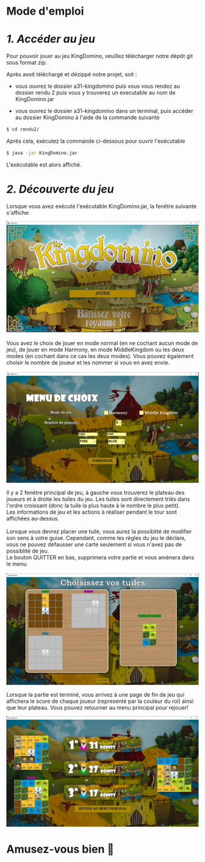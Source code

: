 **Mode d'emploi**
==========


_1. Accéder au jeu_
==========

Pour pouvoir jouer au jeu KingDomino, veuillez télécharger notre dépôt git sous format zip.


Après avoit téléchargé et dézippé notre projet, soit :

* vous ouvrez le dossier a31-kingdomino puis vous vous rendez au dossier rendu 2 puis vous y trouverez un executable au nom de KingDomino.jar

* vous ouvrez le dossier a31-kingdomino dans un terminal, puis accéder au dossier KingDomino à l'aide de la commande suivante
```sh
$ cd rendu2/
```
Après cela, exécutez la commande ci-dessous pour ouvrir l'exécutable 
```sh
$ java -jar KingDomino.jar 
```
L'exécutable est alors affiché.

_2. Découverte du jeu_
==========
Lorsque vous avez exécuté l'exécutable KingDomino.jar, la fenêtre suivante s'affiche:

<img src="images/menu.png"/>
<br>
<br>
Vous avez le choix de jouer en mode normal (en ne cochant aucun mode de jeu), de jouer en mode Harmony, en mode MiddleKingdom ou les deux modes (en cochant dans ce cas les deux modes).
Vous pouvez également choisir le nombre de joueur et les nommer si vous en avez envie.
<br>
<br>
<img src="images/choix.png"/>

Il y a 2 fenêtre principal de jeu, à gauche vous trouverez le plateau des joueurs et à droite les tuiles du jeu.
Les tuiles sont directement triés dans l'ordre croissant (donc la tuile la plus haute à le nombre le plus petit).<br>
Les informations de jeu et les actions à réaliser pendant le tour sont affichées au-dessus.
<br>
<br>
Lorsque vous devrez placer une tuile, vous aurez la possiblité de modifier son sens à votre guise. Cependant, comme les règles du jeu le déclare, vous ne pouvez défausser une carte seulement si vous n'avez pas de possiblité de jeu.<br>
Le bouton QUITTER en bas, supprimera votre partie et vous amènera dans le menu.
<br>
<br>
<img src="images/jeu.png"/>

Lorsque la partie est terminé, vous arrivez à une page de fin de jeu qui affichera le score de chaque joueur (representé par la couleur du roi) ainsi que leur plateau.
Vous pouvez retourner au menu principal pour rejouer!

<img src="images/final.png"/>


Amusez-vous bien 🥰
===========
